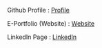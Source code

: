 Github Profile : [Profile](https://github.com/aliahizz)

E-Portfolio (Website) : [Website](https://aliahizz.github.io/)

LinkedIn Page : [LinkedIn](www.linkedin.com/in/aliah-izzati-azhari-712875320)

